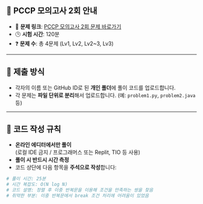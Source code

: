 ## 🧪 PCCP 모의고사 2회 안내

- 📎 **문제 링크**: [PCCP 모의고사 2회 문제 바로가기](https://school.programmers.co.kr/learn/courses/15009/15009-pccp-%EB%AA%A8%EC%9D%98%EA%B3%A0%EC%82%AC-2%ED%9A%8C)
- 🕒 **시험 시간**: 120분
- ❓ **문제 수**: 총 4문제 (Lv1, Lv2, Lv2~3, Lv3)

---

## 📁 제출 방식

- 각자의 이름 또는 GitHub ID로 된 **개인 폴더**에 풀이 코드를 업로드합니다.
- 각 문제는 **파일 단위로 분리**해서 업로드합니다. (예: `problem1.py`, `problem2.java` 등)

---

## 📝 코드 작성 규칙

- **온라인 에디터에서만 풀이**  
  (로컬 IDE 금지 / 프로그래머스 또는 Replit, TIO 등 사용)
- **풀이 시 반드시 시간 측정**
- 코드 상단에 다음 항목을 **주석으로 작성**합니다:

```python
# 풀이 시간: 25분
# 시간 복잡도: O(N log N)
# 코드 설명: 정렬 후 이중 반복문을 이용해 조건을 만족하는 쌍을 찾음
# 취약한 부분: 이중 반복문에서 break 조건 처리에 어려움이 있었음
